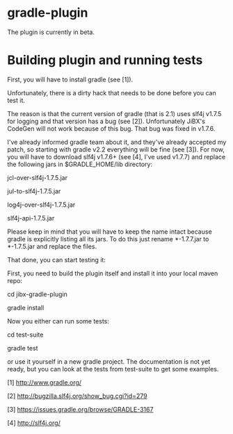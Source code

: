 gradle-plugin
=============

The plugin is currently in beta.

Building plugin and running tests
=================================

First, you will have to install gradle (see [1]).

Unfortunately, there is a dirty hack that needs to be done before you can test it.

The reason is that the current version of gradle (that is 2.1) uses slf4j v1.7.5 for logging and that version has a bug (see [2]). Unfortunately JiBX's CodeGen will not work because of this bug. That bug was fixed in v1.7.6.

I've already informed gradle team about it, and they've already accepted my patch, so starting with gradle v2.2 everything will be fine (see [3]). For now, you will have to download slf4j v1.7.6+ (see [4], I've used v1.7.7) and replace the following jars in $GRADLE_HOME/lib directory:

jcl-over-slf4j-1.7.5.jar

jul-to-slf4j-1.7.5.jar

log4j-over-slf4j-1.7.5.jar

slf4j-api-1.7.5.jar

Please keep in mind that you will have to keep the name intact because gradle is explicitly listing all its jars. To do this just rename *-1.7.7.jar to *-1.7.5.jar and replace the files.

That done, you can start testing it:

First, you need to build the plugin itself and install it into your local maven repo:

cd jibx-gradle-plugin

gradle install

Now you either can run some tests:

cd test-suite

gradle test

or use it yourself in a new gradle project. The documentation is not yet ready, but you can look at the tests from test-suite to get some examples.

[1] http://www.gradle.org/

[2] http://bugzilla.slf4j.org/show_bug.cgi?id=279

[3] https://issues.gradle.org/browse/GRADLE-3167

[4] http://slf4j.org/